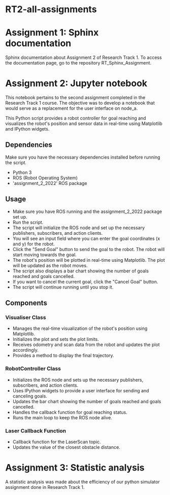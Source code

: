 # RT2-all-assignments
# Assignment 1: Sphinx documentation
Sphinx documentation about Assignment 2 of Research Track 1.
To access the documentation page, go to the repository RT_Sphinx_Assignment.
# Assignment 2: Jupyter notebook

This notebook pertains to the second assignment completed in the Research Track 1 course. The objective was to develop a notebook that would serve as a replacement for the user interface on node_a.

This Python script provides a robot controller for goal reaching and visualizes the robot's position and sensor data in real-time using Matplotlib and IPython widgets. 

## Dependencies
Make sure you have the necessary dependencies installed before running the script.
- Python 3
- ROS (Robot Operating System)
- 'assignment_2_2022' ROS package

## Usage
- Make sure you have ROS running and the assignment_2_2022 package set up.
- Run the script.
- The script will initialize the ROS node and set up the necessary publishers, subscribers, and action clients.
- You will see an input field where you can enter the goal coordinates (x and y) for the robot.
- Click the "Send Goal" button to send the goal to the robot. The robot will start moving towards the goal.
- The robot's position will be plotted in real-time using Matplotlib. The plot will be updated as the robot moves.
- The script also displays a bar chart showing the number of goals reached and goals cancelled.
- If you want to cancel the current goal, click the "Cancel Goal" button.
- The script will continue running until you stop it.

## Components
### Visualiser Class
- Manages the real-time visualization of the robot's position using Matplotlib.
- Initializes the plot and sets the plot limits.
- Receives odometry and scan data from the robot and updates the plot accordingly.
- Provides a method to display the final trajectory.
### RobotController Class
- Initializes the ROS node and sets up the necessary publishers, subscribers, and action clients.
- Uses IPython widgets to provide a user interface for sending and canceling goals.
- Updates the bar chart showing the number of goals reached and goals cancelled.
- Handles the callback function for goal reaching status.
- Runs the main loop to keep the ROS node alive.
### Laser Callback Function
- Callback function for the LaserScan topic.
- Updates the value of the closest obstacle distance.

# Assignment 3: Statistic analysis
A statistic analysis was made about the efficiency of our python simulator assignment done in Research Track 1.

